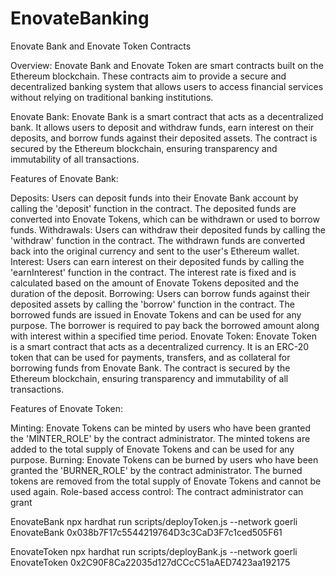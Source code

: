 # EnovateBanking
Enovate Bank and Enovate Token Contracts

Overview:
Enovate Bank and Enovate Token are smart contracts built on the Ethereum blockchain. These contracts aim to provide a secure and decentralized banking system that allows users to access financial services without relying on traditional banking institutions.

Enovate Bank:
Enovate Bank is a smart contract that acts as a decentralized bank. It allows users to deposit and withdraw funds, earn interest on their deposits, and borrow funds against their deposited assets. The contract is secured by the Ethereum blockchain, ensuring transparency and immutability of all transactions.

Features of Enovate Bank:

Deposits: Users can deposit funds into their Enovate Bank account by calling the 'deposit' function in the contract. The deposited funds are converted into Enovate Tokens, which can be withdrawn or used to borrow funds.
Withdrawals: Users can withdraw their deposited funds by calling the 'withdraw' function in the contract. The withdrawn funds are converted back into the original currency and sent to the user's Ethereum wallet.
Interest: Users can earn interest on their deposited funds by calling the 'earnInterest' function in the contract. The interest rate is fixed and is calculated based on the amount of Enovate Tokens deposited and the duration of the deposit.
Borrowing: Users can borrow funds against their deposited assets by calling the 'borrow' function in the contract. The borrowed funds are issued in Enovate Tokens and can be used for any purpose. The borrower is required to pay back the borrowed amount along with interest within a specified time period.
Enovate Token:
Enovate Token is a smart contract that acts as a decentralized currency. It is an ERC-20 token that can be used for payments, transfers, and as collateral for borrowing funds from Enovate Bank. The contract is secured by the Ethereum blockchain, ensuring transparency and immutability of all transactions.

Features of Enovate Token:

Minting: Enovate Tokens can be minted by users who have been granted the 'MINTER_ROLE' by the contract administrator. The minted tokens are added to the total supply of Enovate Tokens and can be used for any purpose.
Burning: Enovate Tokens can be burned by users who have been granted the 'BURNER_ROLE' by the contract administrator. The burned tokens are removed from the total supply of Enovate Tokens and cannot be used again.
Role-based access control: The contract administrator can grant



EnovateBank npx hardhat run scripts/deployToken.js --network goerli
EnovateBank 0x038b7F17c5544219764D3c3CaD3F7c1ced505F61

EnovateToken npx hardhat run scripts/deployBank.js --network goerli
EnovateToken 0x2C90F8Ca22035d127dCCcC51aAED7423aa192175